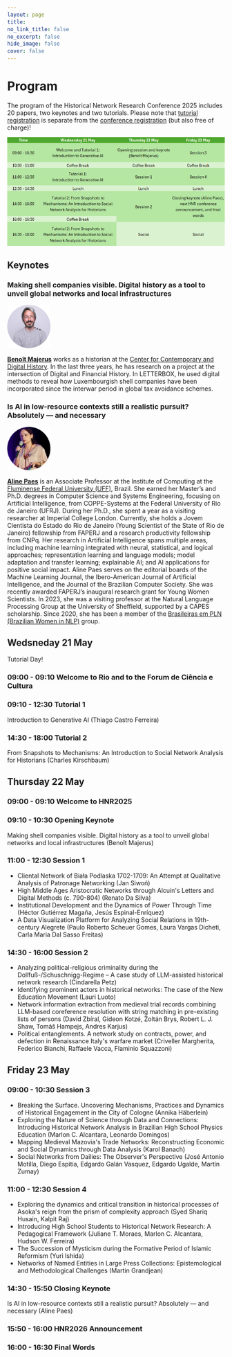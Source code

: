 ```yaml
---
layout: page
title: 
no_link_title: false 
no_excerpt: false 
hide_image: false
cover: false
---
```


# Program
The program of the Historical Network Research Conference 2025 includes 20 papers, two keynotes and two tutorials. Please note that [tutorial registration](/riodejaneiro/tutorials) is separate from the [conference registration](https://hnr2025.sciencesconf.org/) (but also free of charge)!

<p style="text-align: center;">
<a href="https://historicalnetworkresearch.github.io/riodejaneiro/program/"><img src="https://raw.githubusercontent.com/historicalnetworkresearch/riodejaneiro/master/img/hnr2025program.png"></a>
</p>

## Keynotes

### Making shell companies visible. Digital history as a tool to unveil global networks and local infrastructures   

<a href="https://www.uni.lu/c2dh-en/people/benoit-majerus/"><img src="https://raw.githubusercontent.com/historicalnetworkresearch/riodejaneiro/master/img/benoitmajerus.png" style="width:100px"></a>   

**[Benoît Majerus](https://www.uni.lu/c2dh-en/people/benoit-majerus/)** works as a historian at the [Center for Contemporary and Digital History](https://www.c2dh.uni.lu/). In the last three years, he has research on a project at the intersection of Digital and Financial History. In LETTERBOX, he used digital methods to reveal how Luxembourgish shell companies have been incorporated since the interwar period in global tax avoidance schemes.  

### Is AI in low-resource contexts still a realistic pursuit? Absolutely — and necessary 

<a href="http://www2.ic.uff.br/~alinepaes/"><img src="https://raw.githubusercontent.com/historicalnetworkresearch/riodejaneiro/master/img/alinepaes.png" style="width:100px"></a>  

**[Aline Paes](http://www2.ic.uff.br/~alinepaes/)** is an Associate Professor at the Institute of Computing at the [Fluminense Federal University (UFF)](https://international.uff.br/), Brazil. She earned her Master’s and Ph.D. degrees in Computer Science and Systems Engineering, focusing on Artificial Intelligence, from COPPE-Systems at the Federal University of Rio de Janeiro (UFRJ). During her Ph.D., she spent a year as a visiting researcher at Imperial College London. Currently, she holds a Jovem Cientista do Estado do Rio de Janeiro (Young Scientist of the State of Rio de Janeiro) fellowship from FAPERJ and a research productivity fellowship from CNPq. Her research in Artificial Intelligence spans multiple areas, including machine learning integrated with neural, statistical, and logical approaches; representation learning and language models; model adaptation and transfer learning; explainable AI; and AI applications for positive social impact. Aline Paes serves on the editorial boards of the Machine Learning Journal, the Ibero-American Journal of Artificial Intelligence, and the Journal of the Brazilian Computer Society. She was recently awarded FAPERJ’s inaugural research grant for Young Women Scientists. In 2023, she was a visiting professor at the Natural Language Processing Group at the University of Sheffield, supported by a CAPES scholarship. Since 2020, she has been a member of the [Brasileiras em PLN (Brazilian Women in NLP)](https://brasileiraspln.com/) group. 


## Wedsneday 21 May  
Tutorial Day!  

### 09:00 - 09:10 Welcome to Rio and to the Forum de Ciência e Cultura
### 09:10 - 12:30 Tutorial 1
Introduction to Generative AI (Thiago Castro Ferreira)  
### 14:30 - 18:00 Tutorial 2
From Snapshots to Mechanisms: An Introduction to Social Network Analysis for Historians (Charles Kirschbaum)  

## Thursday 22 May

### 09:00 - 09:10 Welcome to HNR2025
### 09:10 - 10:30 Opening Keynote
Making shell companies visible. Digital history as a tool to unveil global networks and local infrastructures (Benoît Majerus)
### 11:00 - 12:30 Session 1
- Cliental Network of Biała Podlaska 1702-1709: An Attempt at Qualitative Analysis of Patronage Networking (Jan Siwoń)  
- High Middle Ages Aristocratic Networks through Alcuin's Letters and Digital Methods (c. 790-804) (Renato Da Silva)
- Institutional Development and the Dynamics of Power Through Time (Héctor Gutiérrez Magaña, Jesús Espinal-Enríquez)
- A Data Visualization Platform for Analyzing Social Relations in 19th-century Alegrete (Paulo Roberto Scheuer Gomes, Laura Vargas Dicheti, Carla Maria Dal Sasso Freitas)
### 14:30 - 16:00 Session 2
- Analyzing political-religious criminality during the Dollfuß-/Schuschnigg-Regime – A case study of LLM-assisted historical network research (Cindarella Petz)  
- Identifying prominent actors in historical networks: The case of the New Education Movement (Lauri Luoto)    
- Network information extraction from medieval trial records combining LLM-based coreference resolution with string matching in pre-existing lists of persons (David Zbíral, Gideon Kotzé, Zoltán Brys, Robert L. J. Shaw, Tomáš Hampejs, Andres Karjus)
- Political entanglements. A network study on contracts, power, and defection in Renaissance Italy's warfare market (Criveller Margherita, Federico Bianchi, Raffaele Vacca, Flaminio Squazzoni)

## Friday 23 May
### 09:00 - 10:30 Session 3
- Breaking the Surface. Uncovering Mechanisms, Practices and Dynamics of Historical Engagement in the City of Cologne (Annika Häberlein)  
- Exploring the Nature of Science through Data and Connections: Introducing Historical Network Analysis in Brazilian High School Physics Education (Marlon C. Alcantara, Leonardo Domingos)   
- Mapping Medieval Mazovia's Trade Networks: Reconstructing Economic and Social Dynamics through Data Analysis (Karol Banach)  
- Social Networks from Dailies: The Observer's Perspective (José Antonio Motilla, Diego Espitia, Edgardo Galán Vasquez, Edgardo Ugalde, Martín Zumay)  
### 11:00 - 12:30 Session 4
- Exploring the dynamics and critical transition in historical processes of Asoka's reign from the prism of complexity approach (Syed Shariq Husain, Kalpit Raj)  
- Introducing High School Students to Historical Network Research: A Pedagogical Framework (Juliane T. Moraes, Marlon C. Alcantara, Hudson W. Ferreira)  
- The Succession of Mysticism during the Formative Period of Islamic Reformism (Yuri Ishida)  
- Networks of Named Entities in Large Press Collections: Epistemological and Methodological Challenges (Martin Grandjean)  
### 14:30 - 15:50 Closing Keynote
Is AI in low-resource contexts still a realistic pursuit? Absolutely — and necessary (Aline Paes)
### 15:50 - 16:00 HNR2026 Announcement
### 16:00 - 16:30 Final Words

















